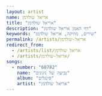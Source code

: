 ```yaml
---
layout: artist
name: אריאל שולדמן
title: "אריאל שולדמן"
description: "דף האמן אריאל שולדמן"
keywords: "שירים, מוזיקה, אריאל שולדמן"
permalink: /artists/אריאל-שולדמן
redirect_from:
  - /artists/list/אריאל שולדמן
  - /artists/אריאל-שולדמן/
songs:
  - number: "60782"
    name: "נביעה של ניגונים"
    album: "סינגלים"
    artist: "אריאל שולדמן"
---
```


